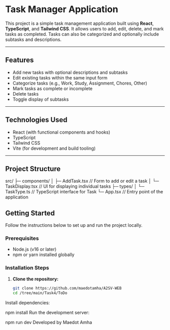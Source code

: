 # Task Manager Application

This project is a simple task management application built using **React**, **TypeScript**, and **Tailwind CSS**. It allows users to add, edit, delete, and mark tasks as completed. Tasks can also be categorized and optionally include subtasks and descriptions.

---

## Features

- Add new tasks with optional descriptions and subtasks
- Edit existing tasks within the same input form
- Categorize tasks (e.g., Work, Study, Assignment, Chores, Other)
- Mark tasks as complete or incomplete
- Delete tasks
- Toggle display of subtasks

---

## Technologies Used

- React (with functional components and hooks)
- TypeScript
- Tailwind CSS
- Vite (for development and build tooling)

---

## Project Structure

src/
├─ components/
│ ├─ AddTask.tsx // Form to add or edit a task
│ └─ TaskDisplay.tsx // UI for displaying individual tasks
├─ types/
│ └─ TaskType.ts // TypeScript interface for Task
└─ App.tsx // Entry point of the application
## Getting Started

Follow the instructions below to set up and run the project locally.

### Prerequisites

- Node.js (v16 or later)
- npm or yarn installed globally

### Installation Steps

1. **Clone the repository:**

   ```bash
   git clone https://github.com/maedotamha/A2SV-WEB
   cd /tree/main/Task4/ToDo
Install dependencies:

npm install
Run the development server:

npm run dev
Developed by Maedot Amha
